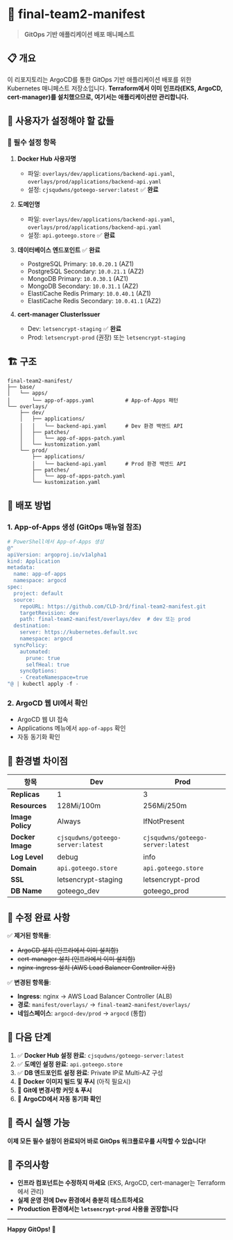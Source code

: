 # 🚀 final-team2-manifest

> **GitOps 기반 애플리케이션 배포 매니페스트**

## 📋 **개요**

이 리포지토리는 ArgoCD를 통한 GitOps 기반 애플리케이션 배포를 위한 Kubernetes 매니페스트 저장소입니다.
**Terraform에서 이미 인프라(EKS, ArgoCD, cert-manager)를 설치했으므로, 여기서는 애플리케이션만 관리합니다.**

## 🔧 **사용자가 설정해야 할 값들**

### **🚨 필수 설정 항목**

1. **Docker Hub 사용자명**
   - 파일: `overlays/dev/applications/backend-api.yaml`, `overlays/prod/applications/backend-api.yaml`
   - 설정: `cjsqudwns/goteego-server:latest` ✅ **완료**

2. **도메인명**
   - 파일: `overlays/dev/applications/backend-api.yaml`, `overlays/prod/applications/backend-api.yaml`
   - 설정: `api.goteego.store` ✅ **완료**

3. **데이터베이스 엔드포인트** ✅ **완료**
   - PostgreSQL Primary: `10.0.20.1` (AZ1)
   - PostgreSQL Secondary: `10.0.21.1` (AZ2)
   - MongoDB Primary: `10.0.30.1` (AZ1)
   - MongoDB Secondary: `10.0.31.1` (AZ2)
   - ElastiCache Redis Primary: `10.0.40.1` (AZ1)
   - ElastiCache Redis Secondary: `10.0.41.1` (AZ2)

4. **cert-manager ClusterIssuer**
   - Dev: `letsencrypt-staging` ✅ **완료**
   - Prod: `letsencrypt-prod` (권장) 또는 `letsencrypt-staging`

## 🏗️ **구조**

```
final-team2-manifest/
├── base/
│   └── apps/
│       └── app-of-apps.yaml          # App-of-Apps 패턴
└── overlays/
    ├── dev/
    │   ├── applications/
    │   │   └── backend-api.yaml      # Dev 환경 백엔드 API
    │   ├── patches/
    │   │   └── app-of-apps-patch.yaml
    │   └── kustomization.yaml
    └── prod/
        ├── applications/
        │   └── backend-api.yaml      # Prod 환경 백엔드 API
        ├── patches/
        │   └── app-of-apps-patch.yaml
        └── kustomization.yaml
```

## 🚀 **배포 방법**

### **1. App-of-Apps 생성 (GitOps 매뉴얼 참조)**

```powershell
# PowerShell에서 App-of-Apps 생성
@"
apiVersion: argoproj.io/v1alpha1
kind: Application
metadata:
  name: app-of-apps
  namespace: argocd
spec:
  project: default
  source:
    repoURL: https://github.com/CLD-3rd/final-team2-manifest.git
    targetRevision: dev
    path: final-team2-manifest/overlays/dev  # dev 또는 prod
  destination:
    server: https://kubernetes.default.svc
    namespace: argocd
  syncPolicy:
    automated:
      prune: true
      selfHeal: true
    syncOptions:
    - CreateNamespace=true
"@ | kubectl apply -f -
```

### **2. ArgoCD 웹 UI에서 확인**
- ArgoCD 웹 UI 접속
- Applications 메뉴에서 `app-of-apps` 확인
- 자동 동기화 확인

## 🔄 **환경별 차이점**

| 항목 | Dev | Prod |
|------|-----|------|
| **Replicas** | 1 | 3 |
| **Resources** | 128Mi/100m | 256Mi/250m |
| **Image Policy** | Always | IfNotPresent |
| **Docker Image** | `cjsqudwns/goteego-server:latest` | `cjsqudwns/goteego-server:latest` |
| **Log Level** | debug | info |
| **Domain** | `api.goteego.store` | `api.goteego.store` |
| **SSL** | letsencrypt-staging | letsencrypt-prod |
| **DB Name** | goteego_dev | goteego_prod |

## 🔧 **수정 완료 사항**

✅ **제거된 항목들**:
- ~~ArgoCD 설치 (인프라에서 이미 설치함)~~
- ~~cert-manager 설치 (인프라에서 이미 설치함)~~
- ~~nginx-ingress 설치 (AWS Load Balancer Controller 사용)~~

✅ **변경된 항목들**:
- **Ingress**: nginx → AWS Load Balancer Controller (ALB)
- **경로**: `manifest/overlays/` → `final-team2-manifest/overlays/`
- **네임스페이스**: `argocd-dev/prod` → `argocd` (통합)

## 📝 **다음 단계**

1. ✅ **Docker Hub 설정 완료**: `cjsqudwns/goteego-server:latest`
2. ✅ **도메인 설정 완료**: `api.goteego.store`
3. ✅ **DB 엔드포인트 설정 완료**: Private IP로 Multi-AZ 구성
4. 🔄 **Docker 이미지 빌드 및 푸시** (아직 필요시)
5. 🔄 **Git에 변경사항 커밋 & 푸시**
6. 🔄 **ArgoCD에서 자동 동기화 확인**

## 🎯 **즉시 실행 가능**

**이제 모든 필수 설정이 완료되어 바로 GitOps 워크플로우를 시작할 수 있습니다!**

## 🚨 **주의사항**

- **인프라 컴포넌트는 수정하지 마세요** (EKS, ArgoCD, cert-manager는 Terraform에서 관리)
- **실제 운영 전에 Dev 환경에서 충분히 테스트하세요**
- **Production 환경에서는 `letsencrypt-prod` 사용을 권장합니다**

---

**Happy GitOps! 🎉** 